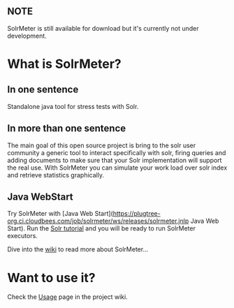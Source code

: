 ## NOTE
SolrMeter is still available for download but it's currently not under development. 

# What is SolrMeter?
## In one sentence
Standalone java tool for stress tests with Solr.

## In more than one sentence
The main goal of this open source project is bring to the solr user community a generic tool to interact specifically with solr, firing queries and adding documents to make sure that your Solr implementation will support the real use.
With SolrMeter you can simulate your work load over solr index and retrieve statistics graphically.

## Java WebStart
Try SolrMeter with [Java Web Start](https://plugtree-org.ci.cloudbees.com/job/solrmeter/ws/releases/solrmeter.jnlp Java Web Start). Run the [Solr tutorial](http://lucene.apache.org/solr/quickstart.html) and you will be ready to run SolrMeter executors.

Dive into the [wiki](https://github.com/tflobbe/solrmeter/tree/wiki) to read more about SolrMeter...

# Want to use it?
Check the [Usage](https://github.com/tflobbe/solrmeter/blob/wiki/Usage.md) page in the project wiki.
